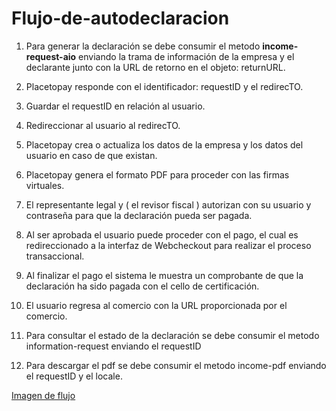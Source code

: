 # Flujo-de-autodeclaracion

1.	Para generar la declaración se debe consumir el metodo **income-request-aio** enviando la trama de información de la empresa y el declarante junto con la URL de retorno en el objeto: returnURL.

2.  Placetopay responde con el identificador: requestID y el redirecTO.

2.	Guardar el requestID en relación al usuario.

3.  Redireccionar al usuario al redirecTO.

3.	Placetopay crea o actualiza los datos de la empresa y los datos del usuario en caso de que existan.

4.	Placetopay genera el formato PDF para proceder con las firmas virtuales.

5.	El representante legal y ( el revisor fiscal ) autorizan con su usuario y contraseña para que la declaración pueda ser pagada.

6.	Al ser aprobada el usuario puede proceder con el pago, el cual es redireccionado a la interfaz de Webcheckout para realizar el proceso transaccional.

7.	Al finalizar el pago el sistema le muestra un comprobante de que la declaración ha sido pagada con el cello de certificación.

8.  El usuario regresa al comercio con la URL proporcionada por el comercio.

9.  Para consultar el estado de la declaración se debe consumir el metodo information-request enviando el requestID

10. Para descargar el pdf se debe consumir el metodo income-pdf enviando el requestID y el locale.


[Imagen de flujo](https://lucid.app/publicSegments/view/890a7af8-73bd-49f1-a91d-511cca52a1b4/image.pdf)


